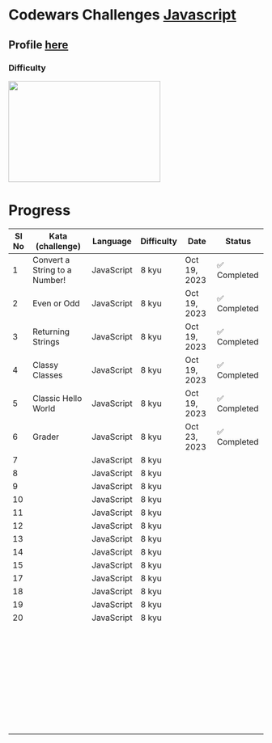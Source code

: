 # Codewars Challenges  <a href="https://github.com/vixhnuchandran/exercism/tree/master/javascript" > Javascript </a>
## Profile  <a href="https://www.codewars.com/users/vixhnuchandran" > here </a>  
### Difficulty 
<a align="right" > <img src="https://github.com/vixhnuchandran/codewars/assets/56486732/229d441f-1544-45b0-81b7-7723453c7610" height="200px" width="300px"> </a>
# Progress

| Sl No | Kata   (challenge)                   | Language   | Difficulty       | Date | Status       |
|-------|-------------------------------|------------|------------------|------|--------------|
|  1    | Convert a String to a Number! | JavaScript | 8 kyu | Oct 19, 2023 | ✅ Completed |
|  2    | Even or Odd | JavaScript | 8 kyu | Oct 19, 2023 | ✅ Completed |
|  3    | Returning Strings | JavaScript | 8 kyu | Oct 19, 2023 | ✅ Completed |
|  4    | Classy Classes | JavaScript | 8 kyu | Oct 19, 2023 | ✅ Completed |
|  5    | Classic Hello World | JavaScript | 8 kyu | Oct 19, 2023 | ✅ Completed |
|  6    | Grader | JavaScript | 8 kyu | Oct 23, 2023 | ✅ Completed |
|  7    |  | JavaScript | 8 kyu |  |  |
|  8    |  | JavaScript | 8 kyu |  |  |
|  9    |  | JavaScript | 8 kyu |  |  |
|  10   |  | JavaScript | 8 kyu |  |  |
|  11   |  | JavaScript | 8 kyu |  |  |
|  12   |  | JavaScript | 8 kyu |  |  |
|  13   |  | JavaScript | 8 kyu |  |  |
|  14   |  | JavaScript | 8 kyu |  |  |
|  15   |  | JavaScript | 8 kyu |  |  |
|  17   |  | JavaScript | 8 kyu |  |  |
|  18   |  | JavaScript | 8 kyu |  |  |
|  19   |  | JavaScript | 8 kyu |  |  |
|  20   |  | JavaScript | 8 kyu |  |  |
|     |  |  |  |  |  |
|     |  |  |  |  |  |
|     |  |  |  |  |  |
|     |  |  |  |  |  |
|     |  |  |  |  |  |
|     |  |  |  |  |  |
|     |  |  |  |  |  |
|     |  |  |  |  |  |
|     |  |  |  |  |  |
|     |  |  |  |  |  |
|     |  |  |  |  |  |
|     |  |  |  |  |  |
|     |  |  |  |  |  |
|     |  |  |  |  |  |
|     |  |  |  |  |  |
|     |  |  |  |  |  |
|     |  |  |  |  |  |
|     |  |  |  |  |  |
|     |  |  |  |  |  |
|     |  |  |  |  |  |
|     |  |  |  |  |  |
|     |  |  |  |  |  |
|     |  |  |  |  |  |
|     |  |  |  |  |  |
|     |  |  |  |  |  |
|     |  |  |  |  |  |
|     |  |  |  |  |  |
|     |  |  |  |  |  |
|     |  |  |  |  |  |
|     |  |  |  |  |  |
|     |  |  |  |  |  |
|     |  |  |  |  |  |
|     |  |  |  |  |  |
|     |  |  |  |  |  |
|     |  |  |  |  |  |
|     |  |  |  |  |  |

